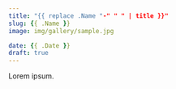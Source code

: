 ```yaml
---
title: "{{ replace .Name "-" " " | title }}"
slug: {{ .Name }}
image: img/gallery/sample.jpg

date: {{ .Date }}
draft: true
---
```


Lorem ipsum.
